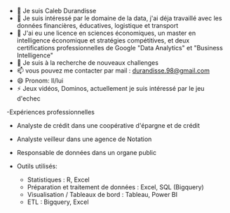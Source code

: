 - 👋 Je suis Caleb Durandisse
- 👀 Je suis intéressé par le domaine de la data, j'ai déja travaillé avec les données financières, éducatives, logistique et transport
- 🌱 J'ai eu une licence en sciences économiques, un master en intelligence économique et stratégies compétitives, et deux certifications professionnelles de Google "Data Analytics" et "Business Intelligence"
- 💞️ Je suis à la recherche de nouveaux challenges
- 📫 vous pouvez me contacter par mail : durandisse.98@gmail.com
- 😄 Pronom: Il/lui
- ⚡ Jeux vidéos, Dominos, actuellement je suis intéressé par le jeu d'echec

-Expériences professionnelles
  - Analyste de crédit dans une coopérative d'épargne et de crédit
  - Analyste veilleur dans une agence de Notation
  - Responsable de données dans un organe public

- Outils utilisés:
    - Statistiques : R, Excel
    - Préparation et traitement de données : Excel, SQL (Bigquery)
    - Visualisation / Tableaux de bord : Tableau, Power BI
    - ETL : Bigquery, Excel
<!---
C-Durandisse/C-Durandisse is a ✨ special ✨ repository because its `README.md` (this file) appears on your GitHub profile.
You can click the Preview link to take a look at your changes.
--->
